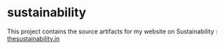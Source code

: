# sustainability

This project contains the source artifacts for my website on Sustainability : [thesustainability.in](https://thesustainability.in)
